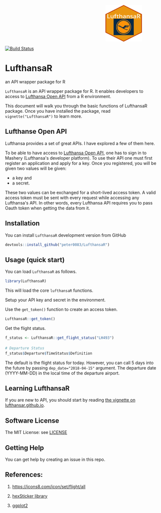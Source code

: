 <div style="max-height:450px; max-width:450px; overflow: hidden">
   <img src="image/hexlogo.png" align="right" alt="hexlogo" height="120" width="120"/>
</div>


[![Build Status](https://travis-ci.org/peter0083/LufthansaR.svg?branch=master)](https://travis-ci.org/peter0083/LufthansaR)

# LufthansaR

an API wrapper package for R

`LufthansaR` is an API wrapper package for R. It enables developers to access to [Lufthansa Open API](https://developer.lufthansa.com/docs) from a R environment. 

This document will walk you through the basic functions of LufthansaR package. Once you have installed the package, read `vignette("LufthansaR")` to learn more.


Lufthanse Open API
----------------------

Lufthansa provides a set of great APIs. I have explored a few of them here. 

To be able to have access to [Lufthansa Open API](https://developer.lufthansa.com/docs), one has to sign in to Mashery (Lufthansa's developer platform). To use their API one must first register an application and apply for a key. Once you registered, you will be given two values will be given: 

- a key and 
- a secret. 

These two values can be exchanged for a short-lived access token. A valid access token must be sent with every request while accessing any Lufthansa's API. In other words, every Lufthansa API requires you to pass Oauth token when getting the data from it.


Installation
----------------

You can install `LufthansaR` development version from GitHub

```r
devtools::install_github("peter0083/LufthansaR")
```


Usage (quick start)
-----------------------

You can load `LufthansaR` as follows.

```r
library(LufthansaR)
```

This will load the core `lufthansaR` functions. 

Setup your API key and secret in the environment.

Use the `get_token()` function to create an access token.

```r
LufthansaR::get_token()
```

Get the flight status.

```r
f_status <- LufthansaR::get_flight_status("LH493")

# Departure Status
f_status$Departure$TimeStatus$Definition
```

The default is the flight status for today. However, you can call 5 days into the future by passing `dep_date="2018-04-15"` argument. The departure date (YYYY-MM-DD) in the local time of the departure airport.


Learning LufthansaR
-----------------------

If you are new to API, you should start by reading [the vignette on lufthansar.github.io](http://lufthansar.github.io/).


Software License
--------------------

The MIT License: see [LICENSE](https://github.com/peter0083/LufthansaR/blob/master/LICENSE)

Getting Help
----------------

You can get help by creating an issue in this repo.

References:
---------------

1. https://icons8.com/icon/set/flight/all

2. [hexSticker library](https://github.com/GuangchuangYu/hexSticker)

3. [ggplot2](https://github.com/tidyverse/ggplot2)
